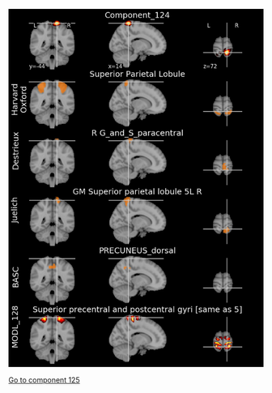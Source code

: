 


![124](preliminary/124.jpg "Component 124")

[Go to component 125](https://parietal-inria.github.io/MODL_atlas/1024/125 "Component 125")